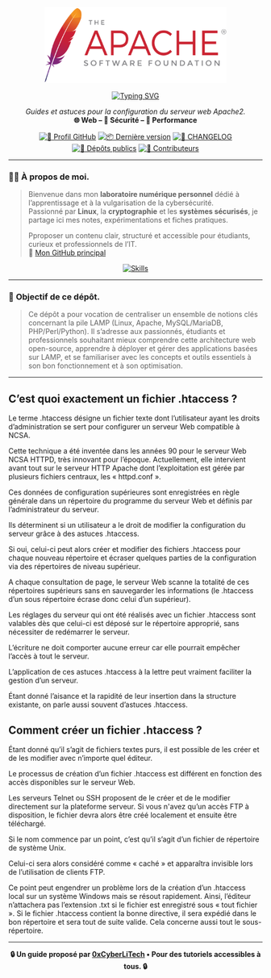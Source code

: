<p align="center">
  <a href="https://github.com/0xCyberLiTech" target="_blank" rel="noopener">
    <img src="./images/Apache_logo.png" alt="Logo Apache" width="360">
  </a>
</p>

<div align="center">

  <a href="https://github.com/0xCyberLiTech">
    <img src="https://readme-typing-svg.herokuapp.com?font=Fira+Code&size=32&pause=1000&color=D14A4A&center=true&vCenter=true&width=700&lines=SERVEUR+WEB+APACHE2;VirtualHosts+•+.htaccess+•+Sécurité;Guides+et+Bonnes+Pratiques" alt="Typing SVG" />
  </a>

  <p align="center">
    <em>Guides et astuces pour la configuration du serveur web Apache2.</em><br>
    <b>🌐 Web – 🔐 Sécurité – 🚀 Performance</b>
  </p>

  [![🔗 Profil GitHub](https://img.shields.io/badge/Profil-GitHub-181717?logo=github&style=flat-square)](https://github.com/0xCyberLiTech)
  [![📦 Dernière version](https://img.shields.io/github/v/release/0xCyberLiTech/Apache2?label=version&style=flat-square&color=blue)](https://github.com/0xCyberLiTech/Apache2/releases/latest)
  [![📄 CHANGELOG](https://img.shields.io/badge/📄%20Changelog-Apache2-blue?style=flat-square)](https://github.com/0xCyberLiTech/Apache2/blob/main/CHANGELOG.md)
  [![📂 Dépôts publics](https://img.shields.io/badge/Dépôts-publics-blue?style=flat-square)](https://github.com/0xCyberLiTech?tab=repositories)
  [![👥 Contributeurs](https://img.shields.io/badge/👥%20Contributeurs-cliquez%20ici-007ec6?style=flat-square)](https://github.com/0xCyberLiTech/Apache2/graphs/contributors)

</div>

---

### 👨‍💻 **À propos de moi.**

> Bienvenue dans mon **laboratoire numérique personnel** dédié à l’apprentissage et à la vulgarisation de la cybersécurité.  
> Passionné par **Linux**, la **cryptographie** et les **systèmes sécurisés**, je partage ici mes notes, expérimentations et fiches pratiques.  
>  
> Pproposer un contenu clair, structuré et accessible pour étudiants, curieux et professionnels de l’IT.  
> 🔗 [Mon GitHub principal](https://github.com/0xCyberLiTech)

<p align="center">
  <a href="https://github.com/0xCyberLiTech" target="_blank" rel="noopener">
    <img src="https://skillicons.dev/icons?i=linux,debian,bash,docker,nginx,git,vim" alt="Skills" alt="Logo techno" width="300">
  </a>
</p>

---

### 🎯 **Objectif de ce dépôt.**

> Ce dépôt a pour vocation de centraliser un ensemble de notions clés concernant la pile LAMP (Linux, Apache, MySQL/MariaDB, PHP/Perl/Python). Il s’adresse aux passionnés, étudiants et professionnels souhaitant
> mieux comprendre cette architecture web open-source, apprendre à déployer et gérer des applications basées sur LAMP, et se familiariser avec les concepts et outils essentiels à son bon fonctionnement et à son
> optimisation.

---

## C’est quoi exactement un fichier .htaccess ?

Le terme .htaccess désigne un fichier texte dont l’utilisateur ayant les droits d’administration se sert pour configurer un serveur Web compatible à NCSA. 

Cette technique a été inventée dans les années 90 pour le serveur Web NCSA HTTPD, très innovant pour l’époque. Actuellement, elle intervient avant tout sur le serveur HTTP Apache dont l’exploitation est gérée par plusieurs fichiers centraux, les « httpd.conf ».

Ces données de configuration supérieures sont enregistrées en règle générale dans un répertoire du programme du serveur Web et définis par l’administrateur du serveur.

Ils déterminent si un utilisateur a le droit de modifier la configuration du serveur grâce à des astuces .htaccess.

Si oui, celui-ci peut alors créer et modifier des fichiers .htaccess pour chaque nouveau répertoire et écraser quelques parties de la configuration via des répertoires de niveau supérieur.

A chaque consultation de page, le serveur Web scanne la totalité de ces répertoires supérieurs sans en sauvegarder les informations (le .htaccess d’un sous répertoire écrase donc celui d’un supérieur).

Les réglages du serveur qui ont été réalisés avec un fichier .htaccess sont valables dès que celui-ci est déposé sur le répertoire approprié, sans nécessiter de redémarrer le serveur.

L’écriture ne doit comporter aucune erreur car elle pourrait empêcher l’accès à tout le serveur.

L’application de ces astuces .htaccess à la lettre peut vraiment faciliter la gestion d’un serveur. 

Étant donné l’aisance et la rapidité de leur insertion dans la structure existante, on parle aussi souvent d’astuces .htaccess.

## Comment créer un fichier .htaccess ?

Étant donné qu’il s’agit de fichiers textes purs, il est possible de les créer et de les modifier avec n’importe quel éditeur. 

Le processus de création d’un fichier .htaccess est différent en fonction des accès disponibles sur le serveur Web.

Les serveurs Telnet ou SSH proposent de le créer et de le modifier directement sur la plateforme serveur. Si vous n'avez qu’un accès FTP à disposition, le fichier devra alors être créé localement et ensuite être téléchargé.

Si le nom commence par un point, c’est qu’il s’agit d’un fichier de répertoire de système Unix.

Celui-ci sera alors considéré comme « caché » et apparaîtra invisible lors de l’utilisation de clients FTP.

Ce point peut engendrer un problème lors de la création d’un .htaccess local sur un système Windows mais se résout rapidement. Ainsi, l’éditeur n’attachera pas l’extension .txt si le fichier est enregistré sous « tout fichier ». Si le fichier .htaccess contient la bonne directive, il sera expédié dans le bon répertoire et sera tout de suite valide. Cela concerne aussi tout le sous-répertoire.

---

<p align="center">
  <b>🔒 Un guide proposé par <a href="https://github.com/0xCyberLiTech">0xCyberLiTech</a> • Pour des tutoriels accessibles à tous. 🔒</b>
</p>

